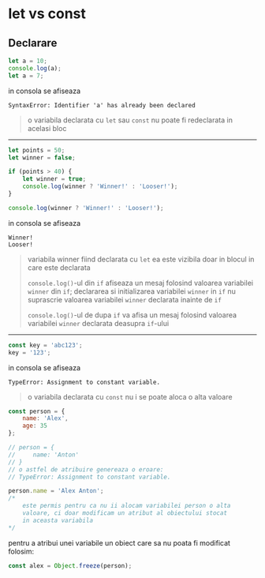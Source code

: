 # let vs const

## Declarare

```javascript
let a = 10;
console.log(a);
let a = 7;
```

in consola se afiseaza

```
SyntaxError: Identifier 'a' has already been declared
```

> o variabila declarata cu `let` sau `const` nu poate fi redeclarata in acelasi bloc

---

```javascript
let points = 50;
let winner = false;

if (points > 40) {
    let winner = true;
    console.log(winner ? 'Winner!' : 'Looser!');
}

console.log(winner ? 'Winner!' : 'Looser!');
```

in consola se afiseaza

```
Winner!
Looser!
```

> variabila winner fiind declarata cu `let` ea este vizibila doar in blocul in care este declarata
>
> `console.log()`-ul din `if` afiseaza un mesaj folosind valoarea variabilei `winner` din `if`; declararea si initializarea variabilei `winner` in `if` nu suprascrie valoarea variabilei `winner` declarata inainte de `if`
>
> `console.log()`-ul de dupa `if` va afisa un mesaj folosind valoarea variabilei `winner` declarata deasupra `if`-ului

---

```javascript
const key = 'abc123';
key = '123';
```

in consola se afiseaza

```
TypeError: Assignment to constant variable.
```

> o variabila declarata cu `const` nu i se poate aloca o alta valoare

```javascript
const person = {
    name: 'Alex',
    age: 35
};

// person = {
//     name: 'Anton'
// }
// o astfel de atribuire genereaza o eroare:
// TypeError: Assignment to constant variable.

person.name = 'Alex Anton';
/*
    este permis pentru ca nu ii alocam variabilei person o alta
    valoare, ci doar modificam un atribut al obiectului stocat
    in aceasta variabila
*/
```

pentru a atribui unei variabile un obiect care sa nu poata fi modificat folosim:

```javascript
const alex = Object.freeze(person);
```
